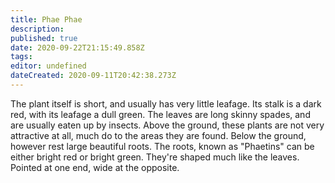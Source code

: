 ```yaml
---
title: Phae Phae
description: 
published: true
date: 2020-09-22T21:15:49.858Z
tags: 
editor: undefined
dateCreated: 2020-09-11T20:42:38.273Z
---
```


The plant itself is short, and usually has very little leafage. Its stalk is a dark red, with its leafage a dull green. The leaves are long skinny spades, and are usually eaten up by insects. Above the ground, these plants are not very attractive at all, much do to the areas they are found. Below the ground, however rest large beautiful roots. The roots, known as "Phaetins" can be either bright red or bright green. They're shaped much like the leaves. Pointed at one end, wide at the opposite.